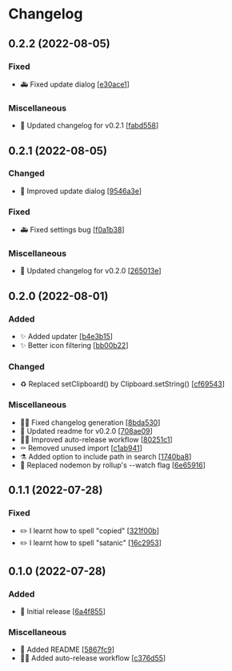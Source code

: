 # Changelog

<a name="0.2.2"></a>
## 0.2.2 (2022-08-05)

### Fixed

- 🚑 Fixed update dialog [[e30ace1](https://github.com/devicarus/enmity-asset-viewer/commit/e30ace142c0e71219a133933208f3fc888f6d47e)]

### Miscellaneous

- 📝 Updated changelog for v0.2.1 [[fabd558](https://github.com/devicarus/enmity-asset-viewer/commit/fabd558b2ea2fed341c1ad8f0aad7e8782861782)]


<a name="0.2.1"></a>
## 0.2.1 (2022-08-05)

### Changed

- 🚸 Improved update dialog [[9546a3e](https://github.com/devicarus/enmity-asset-viewer/commit/9546a3e8b420ad57a66bd590ddd048103dab497b)]

### Fixed

- 🚑 Fixed settings bug [[f0a1b38](https://github.com/devicarus/enmity-asset-viewer/commit/f0a1b3827216376e2d6b96738e3a2d90aa1450f8)]

### Miscellaneous

- 📝 Updated changelog for v0.2.0 [[265013e](https://github.com/devicarus/enmity-asset-viewer/commit/265013e7f2dbeef037ae1b6b6cedd98a2f37f9c3)]


<a name="0.2.0"></a>
## 0.2.0 (2022-08-01)

### Added

- ✨ Added updater [[b4e3b15](https://github.com/devicarus/enmity-asset-viewer/commit/b4e3b158382013ec6de03c9f6e39559b90066780)]
- ✨ Better icon filtering [[bb00b22](https://github.com/devicarus/enmity-asset-viewer/commit/bb00b22e58f6b0def76ec23d982b3baa8b2114db)]

### Changed

- ♻️ Replaced setClipboard() by Clipboard.setString() [[cf69543](https://github.com/devicarus/enmity-asset-viewer/commit/cf69543f1bf261287d87f6e285990fc75ac0212c)]

### Miscellaneous

- 🧑‍💻 Fixed changelog generation [[8bda530](https://github.com/devicarus/enmity-asset-viewer/commit/8bda530b2063d52ebc579ed40934e040fb5a5395)]
- 📝 Updated readme for v0.2.0 [[708ae09](https://github.com/devicarus/enmity-asset-viewer/commit/708ae0916e9482d43e9cb3e331fe5f54e57821f0)]
- 🧑‍💻 Improved auto-release workflow [[80251c1](https://github.com/devicarus/enmity-asset-viewer/commit/80251c1abba31bcc93ecd4541cb985906612cbcc)]
- ⚰️ Removed unused import [[c1ab941](https://github.com/devicarus/enmity-asset-viewer/commit/c1ab941a4b98f8d73a8b1a71ba5ff4325ec0b8b2)]
- ⚗️ Added option to include path in search [[1740ba8](https://github.com/devicarus/enmity-asset-viewer/commit/1740ba8c12bf46bc8e86414e2d477fb761ec4a34)]
- 🔨 Replaced nodemon by rollup&#x27;s --watch flag [[6e65916](https://github.com/devicarus/enmity-asset-viewer/commit/6e659161b0305e355a77b8c23de9eaf033c9c9ea)]


<a name="0.1.1"></a>
## 0.1.1 (2022-07-28)

### Fixed

- ✏️ I learnt how to spell &quot;copied&quot; [[321f00b](https://github.com/devicarus/enmity-asset-viewer/commit/321f00b0de83d7baa29657de681e94666c7bd4ee)]
- ✏️ I learnt how to spell &quot;satanic&quot; [[16c2953](https://github.com/devicarus/enmity-asset-viewer/commit/16c2953174b0748ae0da27cd5318c3df56d5e863)]


<a name="0.1.0"></a>
## 0.1.0 (2022-07-28)

### Added

- 🎉 Initial release [[6a4f855](https://github.com/devicarus/enmity-asset-viewer/commit/6a4f855b986c38f95cc6fbb5358603d6fdd021ad)]

### Miscellaneous

- 📝 Added README [[5867fc9](https://github.com/devicarus/enmity-asset-viewer/commit/5867fc90661a530ac22ad3fd7e770534fce238c7)]
- 🧑‍💻 Added auto-release workflow [[c376d55](https://github.com/devicarus/enmity-asset-viewer/commit/c376d552e61c1335c58413923ae79f930ffa095c)]


